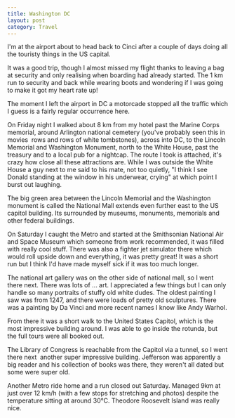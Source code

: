 ```yaml
---
title: Washington DC
layout: post
category: Travel
---
```


I'm at the airport about to head back to Cinci after a couple of days doing all
the touristy things in the US capital.

It was a good trip, though I almost missed my flight thanks to leaving a bag at
security and only realising when boarding had already started. The 1 km run to
security and back while wearing boots and wondering if I was going to make it
got my heart rate up!

The moment I left the airport in DC a motorcade stopped all the traffic which I
guess is a fairly regular occurrence here.

On Friday night I walked about 8 km from my hotel past the Marine Corps
memorial, around Arlington national cemetery (you've probably seen this in
movies ­ rows and rows of white tombstones), across into DC, to the Lincoln
Memorial and Washington Monument, north to the White House, past the treasury
and to a local pub for a nightcap. The route I took is attached, it's crazy how
close all these attractions are. While I was outside the White House a guy next
to me said to his mate, not too quietly, "I think I see Donald standing at the
window in his underwear, crying" at which point I burst out laughing.

The big green area between the Lincoln Memorial and the Washington monument is
called the National Mall extends even further east to the US capitol building.
Its surrounded by museums, monuments, memorials and other federal buildings.

On Saturday I caught the Metro and started at the Smithsonian National Air and
Space Museum which someone from work recommended, it was filled with really
cool stuff. There was also a fighter jet simulator there which would roll
upside down and everything, it was pretty great! It was a short run but I think
I'd have made myself sick if it was too much longer.

The national art gallery was on the other side of national mall, so I went
there next. There was lots of ... art. I appreciated a few things but I can
only handle so many portraits of stuffy old white dudes. The oldest painting I
saw was from 1247, and there were loads of pretty old sculptures. There was a
painting by Da Vinci and more recent names I know like Andy Warhol.

From there it was a short walk to the United States Capitol, which is the most
impressive building around. I was able to go inside the rotunda, but the full
tours were all booked out.

The Library of Congress is reachable from the Capitol via a tunnel, so I went
there next ­ another super impressive building. Jefferson was apparently a big
reader and his collection of books was there, they weren't all dated but some
were super old.

Another Metro ride home and a run closed out Saturday. Managed 9km at just over
12 km/h (with a few stops for stretching and photos) despite the temperature
sitting at around 30°C. Theodore Roosevelt Island was really nice.
